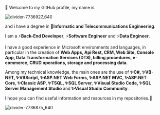 👋 Welcome to my GitHub profile, my name is 

![divider-7736927_640](https://github.com/Fabix1983/Fabix1983/assets/149963958/d84e8bc9-c45a-4b94-bb0c-077c9f321d58)

and i have a degree in 📜<b>Informatic and Telecommunications Engineering</b>.

I am a ⚡<b>Back-End Developer</b>, ⚡<b>Software Engineer</b> and ⚡<b>Data Engineer</b>.

I have a good experience in Microsoft environments and languages, in particular in the creation of <b>Web Apps, Api Rest, CRM, Web Site, Console App, Data Transformation Services (DTS), billing procedures, e-commerce, CRUD operations, storage and processing data</b>.

Among my technical knowledge, the main ones are the use of <b>✨C#, ✨VB-NET, ✨VBScript, ✨ASP.NET Web Forms, ✨ASP.NET MVC, ✨ASP.NET Core, ✨Classic ASP, ✨TSQL, ✨SQL Server, ✨Visual Studio Code, ✨SQL Server Management Studio </b>and<b> ✨Visual Studio Community</b>.

I hope you can find useful information and resources in my repositories.👋

![divider-7736875_640](https://github.com/Fabix1983/Fabix1983/assets/149963958/02dfa1d2-b147-467d-acbb-deab58034e73)

